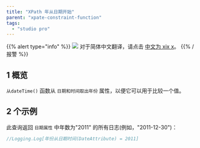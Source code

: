 ```yaml
---
title: "XPath 年从日期开始"
parent: "xpate-constraint-function"
tags:
  - "studio pro"
---
```


{{% alert type="info" %}}
<img src="attachments/chinese-translation/china.png" style="display: inline-block; margin: 0" /> 对于简体中文翻译，请点击 [中文为 xix x](https://cdn.mendix.tencent-cloud.com/documentation/refguide8/xpath-year-from-datetime.pdf)。
{{% /报警 %}}

## 1 概览

`从dateTime()` 函数从 `日期和时间取出年份` 属性，以便它可以用于比较一个值。

## 2 个示例

此查询返回 `日期属性` 中年数为"2011" 的所有日志(例如，"2011-12-30")：

```java
//Logging.Log[年份从日期时间(DateAttribute) = 2011]
```
